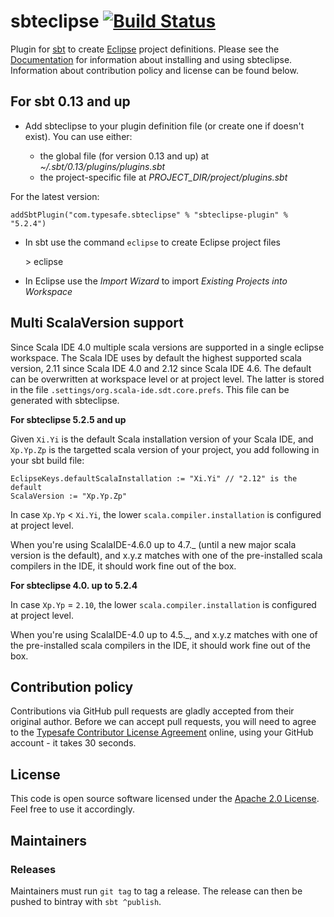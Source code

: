 sbteclipse [![Build Status](https://travis-ci.org/typesafehub/sbteclipse.svg?branch=master)](https://travis-ci.org/typesafehub/sbteclipse)
=========================

Plugin for [sbt](https://github.com/sbt/sbt) to create [Eclipse](http://www.eclipse.org/) project definitions. Please see the [Documentation](http://github.com/typesafehub/sbteclipse/wiki/) for information about installing and using sbteclipse. Information about contribution policy and license can be found below.


For sbt 0.13 and up
---------------------

- Add sbteclipse to your plugin definition file (or create one if doesn't exist). You can use either:

  - the global file (for version 0.13 and up) at *~/.sbt/0.13/plugins/plugins.sbt*
  - the project-specific file at *PROJECT_DIR/project/plugins.sbt*

For the latest version:

    addSbtPlugin("com.typesafe.sbteclipse" % "sbteclipse-plugin" % "5.2.4")

- In sbt use the command `eclipse` to create Eclipse project files

    &gt; eclipse

- In Eclipse use the *Import Wizard* to import *Existing Projects into Workspace*



Multi ScalaVersion support
-------------------

Since Scala IDE 4.0 multiple scala versions are supported in a single eclipse workspace. The Scala IDE uses by default the highest supported scala version, 2.11 since Scala IDE 4.0 and 2.12 since Scala IDE 4.6. The default can be overwritten at workspace level or at project level. The latter is stored in the file `.settings/org.scala-ide.sdt.core.prefs`. This file can be generated with sbteclipse. 

**For sbteclipse 5.2.5 and up**

Given `Xi.Yi` is the default Scala installation version of your Scala IDE, and `Xp.Yp.Zp` is the targetted scala version of your project, you add following in your sbt build file:
  ```
  EclipseKeys.defaultScalaInstallation := "Xi.Yi" // "2.12" is the default
  ScalaVersion := "Xp.Yp.Zp"
  ```
In case `Xp.Yp` < `Xi.Yi`, the lower `scala.compiler.installation` is configured at project level.

When you're using ScalaIDE-4.6.0 up to 4.7._ (until a new major scala version is the default), and x.y.z matches with one of the pre-installed scala compilers in the IDE, it should work fine out of the box.  

**For sbteclipse 4.0. up to 5.2.4**

In case `Xp.Yp` = `2.10`, the lower `scala.compiler.installation` is configured at project level.

When you're using ScalaIDE-4.0 up to 4.5._, and x.y.z matches with one of the pre-installed scala compilers in the IDE, it should work fine out of the box.  

Contribution policy
-------------------

Contributions via GitHub pull requests are gladly accepted from their original author. Before we can accept pull requests, you will need to agree to the [Typesafe Contributor License Agreement](http://www.typesafe.com/contribute/cla) online, using your GitHub account - it takes 30 seconds.


License
-------

This code is open source software licensed under the [Apache 2.0 License](http://www.apache.org/licenses/LICENSE-2.0.html). Feel free to use it accordingly.

Maintainers
-------------------

### Releases

Maintainers must run `git tag` to tag a release. The release can then be pushed to bintray with `sbt ^publish`.
